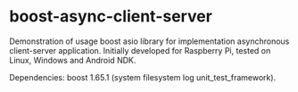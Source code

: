 # boost-async-client-server
Demonstration of usage boost asio library for implementation asynchronous client-server application.
Initially developed for Raspberry Pi, tested on Linux, Windows and Android NDK.

Dependencies: boost 1.65.1 (system filesystem log unit_test_framework).
